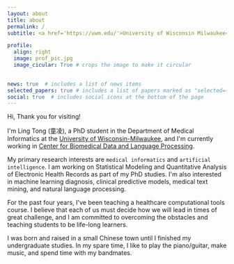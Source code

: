 ```yaml
---
layout: about
title: about
permalink: /
subtitle: <a href='https://uwm.edu/'>University of Wisconsin Milwaukee</a>. Lecturer, Medical Informatics, Data Science. 

profile:
  align: right
  image: prof_pic.jpg
  image_cicular: True # crops the image to make it circular
    

news: true  # includes a list of news items
selected_papers: true # includes a list of papers marked as "selected={true}"
social: true  # includes social icons at the bottom of the page
---
```


Hi, Thank you for visiting!

I'm Ling Tong (童凌), a PhD student in the Department of Medical Informatics at the [University of Wisconsin-Milwaukee](https://uwm.edu/), and I'm currently working in [Center for Biomedical Data and Language Processing](https://sites.uwm.edu/jakeluo/).

My primary research interests are `medical informatics` and `artificial intelligence`. I am working on Statistical Modeling and Quantitative Analysis of Electronic Health Records as part of my PhD studies. I'm also interested in machine learning diagnosis, clinical predictive models, medical text mining, and natural language processing.

For the past four years, I've been teaching a healthcare computational tools course. I believe that each of us must decide how we will lead in times of great challenge, and I am committed to overcoming the obstacles and teaching students to be life-long learners. 

I was born and raised in a small Chinese town until I finished my undergraduate studies. In my spare time, I like to play the piano/guitar, make music, and spend time with my bandmates.
<!-- 
## Selected Publications

- [Evaluating the granularity balance of hierarchical relationships within large biomedical terminologies towards quality improvement](https://doi.org/10.1016/j.jbi.2017.10.001)
  - Luo, Lingyun, `Ling Tong`, Xiaoxi Zhou, Jose LV Mejino Jr, Chunping Ouyang, and Yongbin Liu
  - Journal of Biomedical Informatics 

- [Telemedicine Adoption during the COVID-19 Pandemic: Gaps and Inequalities](https://www.thieme-connect.com/products/ejournals/abstract/10.1055/s-0041-1733848)
  - Luo, Jake, `Ling Tong`, Bradley H. Crotty, Melek Somai, Bradley Taylor, Kristen Osinski, and Ben George
  - Applied clinical informatics

- [A Clustering-Aided Approach for Diagnosis Prediction: A Case Study of Elderly Fall](https://ieeexplore.ieee.org/document/9842578), 
  - `Ling Tong`; Jake Luo; Jazzmyne Adams; Kristen Osinski; Xiaoyu Liu; David Friedland
  - 2022 IEEE 46th Annual Computers, Software, and Applications Conference (COMPSAC)

- [Machine learning-based modeling of big clinical trials data for adverse outcome prediction: A case study of death events](https://ieeexplore.ieee.org/abstract/document/8754433/)
  - `Tong, Ling`, Jake Luo, Ron Cisler, and Michael Cantor.
  - 2019 IEEE 43rd Annual Computer Software and Applications Conference (COMPSAC) 

- [A deep learning study on osteosarcoma detection from histological images.](https://www.sciencedirect.com/science/article/abs/pii/S1746809421005280), 
  - Anisuzzaman, D. M., Hosein Barzekar, `Ling Tong`, Jake Luo, and Zeyun Yu, 
  - Biomedical Signal Processing and Control  

- [Socioeconomic Determinants of Tertiary Rhinology Care Utilization](https://doi.org/10.1177/2473974X211009830)
  - Poetker, David M., David R. Friedland, Jazzmyne A. Adams, `Ling Tong`, Kristen Osinski, and Jake Luo
  - OTO Open: The Official Open Access Journal of the American Academy of Otolaryngology–Head and Neck Surgery Foundation

- [Preprint: Interpretable Machine Learning Text Classification for Computed Tomography Reports–A Case Study of Temporal Bone Fracture](https://ssrn.com/abstract=4034059)
  - `Tong, L.`, Luo, J., Adams, J., Liu, X., Osinski, K., & Friedland, D
  - Computer Methods and Programs in Biomedicine
  
- [In revision] Xiaoyu Liu, Hiba Abd, `Ling Tong`, Susan Mcroy. Visualizing the Interpretation of a Criterion-Driven System that Automatically Evaluates the Quality of Health News: An Exploratory Study of Two Approaches, Journal of Medical Internet Research

- [In review] `Ling Tong`, Masoud Khani, Jake Luo. Dr. Diagnosis: A Visualization Model for Diagnosing Diabetic Retinopathy Severity andDiscovering Plaque Patterns in Retinal Images. International Conference on AI in Aging and Age-related Diseases

- [In revision] `Ling Tong`, Ben George, Bradley Crotty, Somai Melek, Bradley Taylor, Kristen Osinski, Jake Luo, Telemedicine and Health Disparities: Association between Patient Characteristics and Telemedicine, In-person, Telephone and message-based Care During the COVID-19 Pandemic.

- [In revision] `Ling Tong`, Masoud Khani, Qiang Lu, Bradley Taylor, Kristen Osinski, Jake Luo. Association between Obesity-related Comorbidities and COVID-19-related Adverse Outcomes, Clinical Obesity Journal -->